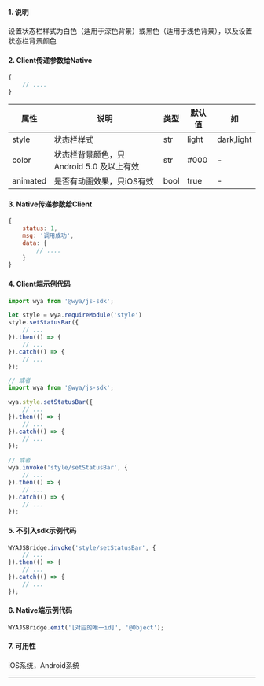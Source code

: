 #### 1. 说明

设置状态栏样式为白色（适用于深色背景）或黑色（适用于浅色背景），以及设置状态栏背景颜色

#### 2. Client传递参数给Native

```javascript
{
	// ....
}
```

属性 | 说明 | 类型 | 默认值 | 如
---|---|---|---|---
style | 状态栏样式 | str | light | dark,light
color | 状态栏背景颜色，只 Android 5.0 及以上有效 | str | #000 | -
animated | 是否有动画效果，只iOS有效 | bool | true | -


#### 3. Native传递参数给Client

```javascript
{
	status: 1,
	msg: '调用成功',
	data: {
		// ....
	}
}
```


#### 4. Client端示例代码

```javascript
import wya from '@wya/js-sdk';

let style = wya.requireModule('style')
style.setStatusBar({
	// ...
}).then(() => {
	// ...
}).catch(() => {
	// ...
});

// 或者
import wya from '@wya/js-sdk';

wya.style.setStatusBar({
	// ...
}).then(() => {
	// ...
}).catch(() => {
	// ...
});

// 或者
wya.invoke('style/setStatusBar', {
	// ...
}).then(() => {
	// ...
}).catch(() => {
	// ...
});
```

#### 5. 不引入sdk示例代码

```javascript
WYAJSBridge.invoke('style/setStatusBar', {
	// ...
}).then(() => {
	// ...
}).catch(() => {
	// ...
});
```

#### 6. Native端示例代码

```javascript
WYAJSBridge.emit('[对应的唯一id]', '@Object');
```

#### 7. 可用性

iOS系统，Android系统

---------

